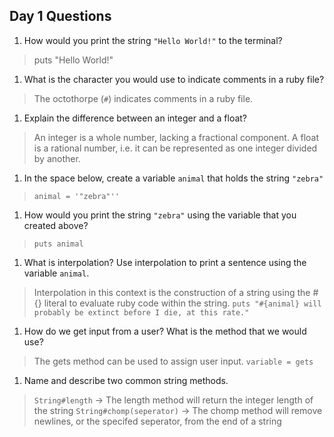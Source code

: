 ## Day 1 Questions

1. How would you print the string `"Hello World!"` to the terminal?
>puts "Hello World!"

1. What is the character you would use to indicate comments in a ruby file?
>The octothorpe (`#`) indicates comments in a ruby file.

1. Explain the difference between an integer and a float?
>An integer is a whole number, lacking a fractional component. A float is a
rational number, i.e. it can be represented as one integer divided by another.

1. In the space below, create a variable `animal` that holds the string `"zebra"`
>`animal = '"zebra"''`

1. How would you print the string `"zebra"` using the variable that you created above?
>`puts animal`

1. What is interpolation? Use interpolation to print a sentence using the variable `animal`.
>Interpolation in this context is the construction of a string using the #{}
literal to evaluate ruby code within the string.
`puts "#{animal} will probably be extinct before I die, at this rate."`

1. How do we get input from a user? What is the method that we would use?
>The gets method can be used to assign user input.
`variable = gets`

1. Name and describe two common string methods.
>`String#length` -> The length method will return the integer length of the string
`String#chomp(seperator)` -> The chomp method will remove newlines, or the
      specifed seperator, from the end of a string
